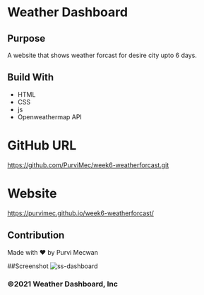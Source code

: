 # Weather Dashboard

## Purpose
A website that shows weather forcast for desire city upto 6 days.

## Build With
* HTML
* CSS
* js
* Openweathermap API

# GitHub URL
https://github.com/PurviMec/week6-weatherforcast.git

# Website
https://purvimec.github.io/week6-weatherforcast/

## Contribution
Made with ❤️ by Purvi Mecwan

##Screenshot
![ss-dashboard](https://user-images.githubusercontent.com/86253830/137420264-88e057ba-e2b3-45cc-baeb-a17bcc8915bc.jpg)


### ©️2021 Weather Dashboard, Inc
